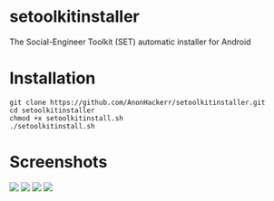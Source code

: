 # setoolkitinstaller
The Social-Engineer Toolkit (SET) automatic installer for Android

# Installation
```
git clone https://github.com/AnonHackerr/setoolkitinstaller.git
cd setoolkitinstaller
chmod +x setoolkitinstall.sh
./setoolkitinstall.sh
```
# Screenshots
<img src="https://i.imgur.com/IyHiiNE.png"/>
<img src="https://i.imgur.com/AcVeN9O.png"/>
<img src="https://i.imgur.com/DcUFaqJ.png"/>
<img src="https://i.imgur.com/Npvl3H8.png"/>
